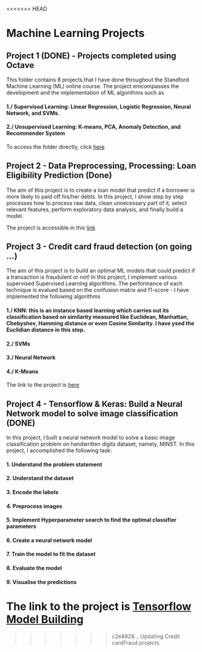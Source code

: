 <<<<<<< HEAD
# Machine Learning Projects

## Project 1 (DONE) - Projects completed using Octave
This folder contains 8 projects that I have done throughout the Standford Machine Learning (ML) online course. The project emcompasses the development and the implementation of ML algorithms such as

  #### 1./ Supervised Learning: Linear Regression, Logistic Regression, Neural Network, and SVMs. 
  #### 2./ Unsupervised Learning: K-means, PCA, Anomaly Detection, and Recommender System

To access the folder directly, click [here](https://github.com/adjanni/Machine_Learning_Projects/tree/master/8_ML_Projects_OCTAVE)

## Project 2 - Data Preprocessing, Processing: Loan Eligibility Prediction (Done)
The aim of this project is to create a loan model that predict if a borrower is more likely to paid off his/her debts. In this project, I show step by step processes how to process raw data, clean unnecessary part of it, select relevant features, perform exploratory data analysis, and finally build a model.

The project is accessible in this [link](https://github.com/adjanni/Machine_Learning_Projects/tree/master/DataPreprocessing_Predicting_Loan_Repayment)


## Project 3 - Credit card fraud detection (on going ...)
The aim of this project is to build an optimal ML models that could predict if a transaction is fraudulent or not! In this project, I implement various supervised Supervised Learning algorithms. The performance of each technique is evalued based on the confusion matrix and f1-score - I have implemented the following algorithms 
  #### 1./ KNN: this is an instance based learning which carries out its classification based on similarity measured like Euclidean, Manhattan, Chebyshev, Hamming distance or even Cosine Similarity. I have ysed the Euclidian distance in this step.
  #### 2./ SVMs
  #### 3./ Neural Network
  #### 4./ K-Means
  
The link to the project is [here](https://github.com/adjanni/Machine_Learning_Projects/tree/master/Credit_Card_Fraud_Detection)

## Project 4 - Tensorflow & Keras: Build a Neural Network model to solve image classification (DONE)
In this project, I built a neural network model to solve a basic image classification problem on handwritten digits dataset, namely, MINST. In this project, I accomplished the following task:

  #### 1. Understand the problem statement
  #### 2. Understand the dataset
  #### 3. Encode the labels
  #### 4. Preprocess images
  #### 5. Implement Hyperparameter search to find the optimal classifier parameters
  #### 6. Create a neural network model
  #### 7. Train the model to fit the dataset
  #### 8. Evaluate the model
  #### 9. Visualise the predictions
  
The link to the project is [Tensorflow Model Building](https://github.com/adjanni/Machine_Learning_Projects/tree/master/TensorFlow_Keras_Projects/Image_classifcation_TF_Keras)
=======


>>>>>>> c2e8828... Updating Credit cardFraud projects
